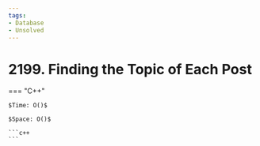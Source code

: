 ```yaml
---
tags:
- Database
- Unsolved
---
```



# 2199. Finding the Topic of Each Post

=== "C++"

    $Time: O()$

    $Space: O()$

    ```c++
    ```